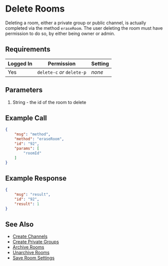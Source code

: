 # Delete Rooms
Deleting a room, either a private group or public channel, is actually completed via the method `eraseRoom`. The user deleting the room must have permission to do so, by either being owner or admin.

## Requirements
| Logged In | Permission | Setting |
| --- | --- | --- |
| Yes | `delete-c` _or_ `delete-p` | _none_ |

## Parameters
1. String - the id of the room to delete

## Example Call

```json
{
    "msg": "method",
    "method": "eraseRoom",
    "id": "92",
    "params": [
        "roomId"
    ]
} 
```

## Example Response

```json
{
    "msg": "result",
    "id": "92",
    "result": 1
}
```

## See Also
* [Create Channels][1]
* [Create Private Groups][2]
* [Archive Rooms][3]
* [Unarchive Rooms][4]
* [Save Room Settings][5]

[1]:../19.%20Create%20Channel
[2]:../20.%20Create%20Private%20Groups
[3]:../22.%20Archive%20Rooms
[4]:../23.%20Unarchive%20Rooms
[5]:../29.%20Save%20Room%20Settings
